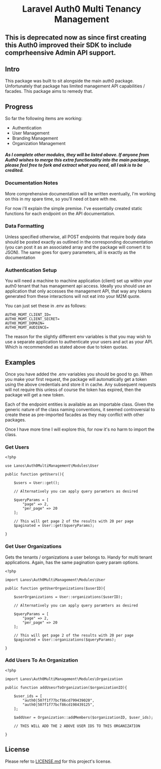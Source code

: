 <h1 align=center>
	Laravel Auth0 Multi Tenancy Management 
</h1>

## This is deprecated now as since first creating this Auth0 improved their SDK to include comprheensive Admin API support.

## Intro

This package was built to sit alongside the main auth0 package. Unfortunately that package has limited management API capabilities / facades. This package aims to remedy that.

## Progress

So far the following items are working:

- Authentication
- User Management
- Branding Management
- Organization Management

##### As I complete other modules, they will be listed above. If anyone from Auth0 wishes to merge this extra functionality into the main package, please feel free to fork and extract what you need, all I ask is to be credited.

### Documentation Notes 

More comprehensive documentation will be written eventually, I'm working on this in my spare time, so you'll need ot bare with me.

For now i'll explain the simple premise. I've essentially created static functions for each endpoint on the API documentation.

### Data Formatting
Unless specified otherwise, all POST endpoints that require body data should be posted exactly as outlined in the corresponding documentation (you can post it as an associated array and the package will convert it to JSON). The same goes for query parameters, all is exactly as the documentation

### Authentication Setup
You will need a machine to machine application (client) set up within your auth0 tenant that has management api access. Ideally you should use an application that only accesses the management API, that way any tokens generated from these interactions will not eat into your M2M quote.

You can just set these in .env as follows:

````
AUTH0_MGMT_CLIENT_ID=
AUTH0_MGMT_CLIENT_SECRET=
AUTH0_MGMT_DOMAIN=
AUTH0_MGMT_AUDIENCE=
````

The reason for the slightly different env variables is that you may wish to use a separate application to authenticate your users and act as your API. Which is recommended as stated above due to token quotas.

## Examples

Once you have added the .env variables you should be good to go. When you make your first request, the package will automatically get a token using the above credentials and store it in cache. Any subsequent requests will not require this unless of course the token has expired, then the package will get a new token.

Each of the endpoint entities is available as an importable class. Given the generic nature of the class naming conventions, it seemed controversial to create these as pre-imported facades as they may conflict with other packages.

Once I have more time I will explore this, for now it's no harm to import the class.

### Get Users

````
<?php

use Lanos\Auth0MultiManagement\Modules\User

public function getUsers(){

    $users = User::get();
    
    // Alternatively you can apply query paramters as desired
    
    $queryParams = [
        "page" => 2,
        "per_page" => 20
    ];
    
    // This will get page 2 of the results with 20 per page
    $paginated = User::get($queryParams);

}

````

### Get User Organizations

Gets the tenants / organizations a user belongs to. Handy for multi tenant applications. Again, has the same pagination query param options.

````
<?php

import Lanos\Auth0MultiManagement\Modules\User

public function getUserOrganizations($userID){

    $userOrganizations = User::organizations($userID);
    
    // Alternatively you can apply query paramters as desired
    
    $queryParams = [
        "page" => 2,
        "per_page" => 20
    ];
    
    // This will get page 2 of the results with 20 per page
    $paginated = User::organizations($queryParams);

}

````

### Add Users To An Organization

````
<?php

import Lanos\Auth0MultiManagement\Modules\Organization

public function addUsesrToOrganization($organizationID){

    $user_ids = [
        "auth0|507f1f77bcf86cd799439020",
        "auth0|507f1f77bcf86cd198439125",
    ];

    $addUser = Organization::addMembers($organizationID, $user_ids);

    // THIS WILL ADD THE 2 ABOVE USER IDS TO THIS ORGANIZATION

}

````

## License

Please refer to [LICENSE.md](https://github.com/l4nos/laravel-auth0-multi-tenancy/blob/main/LICENSE) for this project's license.
